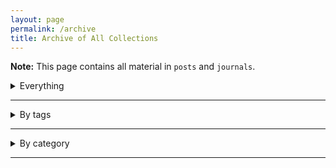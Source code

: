 ```yaml
---
layout: page
permalink: /archive
title: Archive of All Collections
---
```


**Note:** This page contains all material in `posts` and `journals`.

<details><summary class="h3" id="all-posts">Everything</summary>
{% for collection in site.collections %}
{% if collection.label != "pages" and collection.label != "notes" %}

  <h2>Entries from {{ collection.label | capitalize }}</h2>
  <ul>
    {% for item in site[collection.label] %}
      <li class="archives" style="padding-bottom: 0.6em;"><a href="{{ item.url }}">{{ item.title }}</a></li>
    {% endfor %}
  </ul>
  {% endif %}
{% endfor %}
</details>

<hr class="hr">

<details><summary class="h3" id="all-posts">By tags</summary>
<div>
    {% for tag in site.tags %}
    <div class="pure-u-1 tags">
        <h2 id="{{ tag | first }}">{{ tag | first | capitalize }}</h2>
        <ul>
        {% for post in tag.last %}
            <li style="padding-bottom: 0.6em;"><a href="{{post.url}}">{{ post.title }}</a></li>
        {% endfor %}
        </ul>
    </div>
    {% endfor %}
    <br/>
    <br/>
</div>
</details>

<hr class="hr">

<details><summary class="h3" id="all-posts">By category</summary>
<main>
    {% for category in site.categories %}
        <div class="pure-u-1 tags">
        <h2 id="{{ category | first }}">{{ category | first  }}</h2>
            <ul>
            {% for post in category.last %}
                <li id="category-content" style="padding-bottom: 0.6em;"><a href="{{post.url}}">{{ post.title }}</a></li>
            {% endfor %}
            </ul>
        </div>
    {% endfor %}
    <br/>
    <br/>
</main>
</details>

<hr class="clear-hr">